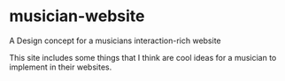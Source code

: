 # musician-website
A Design concept for a musicians interaction-rich website

This site includes some things that I think are cool ideas for a musician to implement in their websites.
